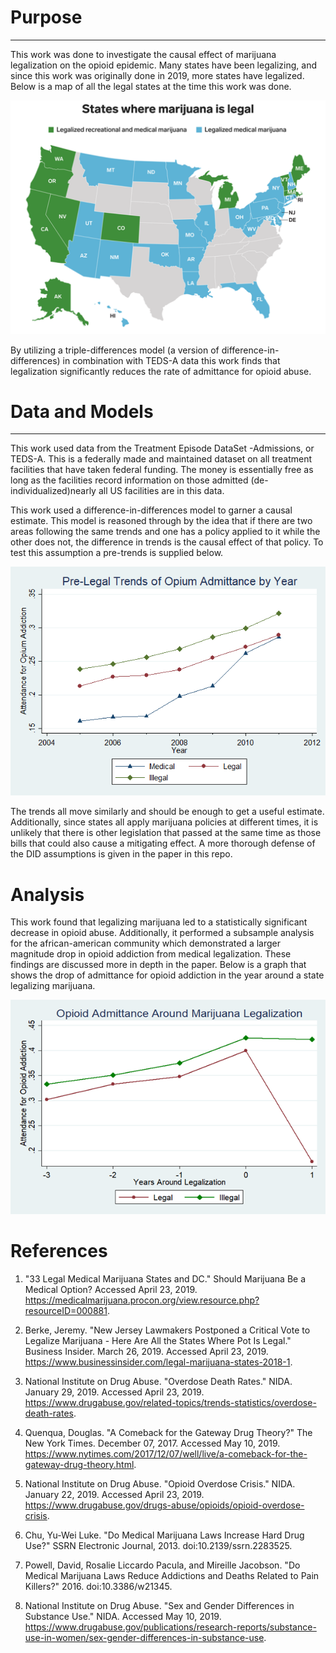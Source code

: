 # Purpose

---

This work was done to investigate the causal effect of marijuana legalization on the opioid epidemic. Many states have 
been legalizing, and since this work was originally done in 2019, more states have legalized. 
Below is a map of all the legal states at the time this work was done. 

![img_1.png](images/legal_map.png)


By utilizing a triple-differences model (a version of difference-in-differences) in combination with TEDS-A data this 
work finds that legalization significantly reduces the rate of admittance for opioid abuse. 

# Data and Models

---

This work used data from the Treatment Episode DataSet -Admissions, or TEDS-A. This is a federally made and maintained dataset
on all treatment facilities that have taken federal funding. The money is essentially free as long as the facilities
record information on those admitted (de-individualized)nearly all US facilities are in this data. 

This work used a difference-in-differences model to garner a causal estimate. This model is reasoned through by the idea
that if there are two areas following the same trends and one has a policy applied to it while the other does not, the 
difference in trends is the causal effect of that policy. To test this assumption a pre-trends is supplied below.

![img_2.png](images/pre_trends.png)

The trends all move similarly and should be enough to get a useful estimate. Additionally, since states all apply marijuana
policies at different times, it is unlikely that there is other legislation that passed at the same time as those bills
that could also cause a mitigating effect. A more thorough defense of the DID assumptions is given in the paper in this
repo. 

# Analysis

This work found that legalizing marijuana led to a statistically significant decrease in opioid abuse. Additionally,
it performed a subsample analysis for the african-american community which demonstrated a larger magnitude drop in opioid
addiction from medical legalization. These findings are discussed more in depth in the paper. Below is a graph that shows
the drop of admittance for opioid addiction in the year around a state legalizing marijuana. 

![img_8.png](images/years_around_legal.png)


# References

1. "33 Legal Medical Marijuana States and DC." Should Marijuana Be a Medical Option? Accessed April 23, 2019. https://medicalmarijuana.procon.org/view.resource.php?resourceID=000881.

2. Berke, Jeremy. "New Jersey Lawmakers Postponed a Critical Vote to Legalize Marijuana - Here Are All the States Where Pot Is Legal." Business Insider. March 26, 2019. Accessed April 23, 2019. https://www.businessinsider.com/legal-marijuana-states-2018-1.

3. National Institute on Drug Abuse. "Overdose Death Rates." NIDA. January 29, 2019. Accessed April 23, 2019. https://www.drugabuse.gov/related-topics/trends-statistics/overdose-death-rates.

4. Quenqua, Douglas. "A Comeback for the Gateway Drug Theory?" The New York Times. December 07, 2017. Accessed May 10, 2019. https://www.nytimes.com/2017/12/07/well/live/a-comeback-for-the-gateway-drug-theory.html.

5. National Institute on Drug Abuse. "Opioid Overdose Crisis." NIDA. January 22, 2019. Accessed April 23, 2019. https://www.drugabuse.gov/drugs-abuse/opioids/opioid-overdose-crisis.

6. Chu, Yu-Wei Luke. "Do Medical Marijuana Laws Increase Hard Drug Use?" SSRN Electronic Journal, 2013. doi:10.2139/ssrn.2283525.

7. Powell, David, Rosalie Liccardo Pacula, and Mireille Jacobson. "Do Medical Marijuana Laws Reduce Addictions and Deaths Related to Pain Killers?" 2016. doi:10.3386/w21345.

8. National Institute on Drug Abuse. "Sex and Gender Differences in Substance Use." NIDA. Accessed May 10, 2019. https://www.drugabuse.gov/publications/research-reports/substance-use-in-women/sex-gender-differences-in-substance-use.

